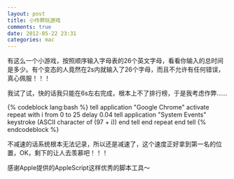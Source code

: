 ```yaml
---
layout: post
title: 小作弊玩游戏
comments: true
date: 2012-05-22 23:31
categories: mac
---
```


有这么一个小游戏，按照顺序输入字母表的26个英文字母，看看你输入的总时间是多少。有个变态的人竟然在2s内就输入了26个字母，而且不允许有任何错误，真心佩服！！！

我试了试，快的话我只能在6s左右完成，根本上不了排行榜，于是我考虑作弊……


{% codeblock lang:bash %}
tell application "Google Chrome"
activate
repeat with i from 0 to 25
delay 0.04
tell application "System Events"
keystroke (ASCII character of (97 + i))
end tell
end repeat
end tell
{% endcodeblock %}

不减速的话系统根本无法记录，所以还是减速了，这个速度正好拿到第一名的位置，OK，剩下的让人去羡慕吧！！！

感谢Apple提供的AppleScript这样优秀的脚本工具～

